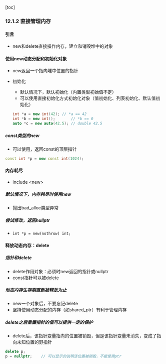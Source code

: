 [toc]

### 12.1.2 直接管理内存

#### 引言

* new和delete直接操作内存，建立和销毁堆中的对象

#### 使用new动态分配和初始化对象

* new返回一个指向堆中位置的指针

* 初始化

  * 默认情况下，默认初始化（内置类型初始值不定）
  * 可以使用直接初始化方式初始化对象（值初始化、列表初始化、默认值初始化）

  ```C++
  int *a = new int(42);	// *a == 42
  int *b = new int();		// *b == 0	
  auto *c = new auto(42.5);	// double 42.5
  ```

##### const类型的new

* 可以使用，返回const的顶层指针

```C++
const int *p = new const int(1024);
```

#### 内存耗尽

* include \<new\>

##### 默认情况下，内存耗尽时使用new

* 抛出bad_alloc类型异常

##### 尝试修改，返回nullptr

* `int *p = new(nothrow) int;`

#### 释放动态内存：delete

##### 指针和delete

* delete作用对象：必须时new返回的指针或nullptr
* const指针可以被delete

##### 动态内存生存期直到被释放为止

* new一个对象后，不要忘记delete
* 坚持使用动态分配的内存（如shared_ptr）有利于管理内存

##### delete之后重置指针的值可以提供一定的保护

* delete后，该指针变量指向的位置被销毁，但是该指针变量未消失，变成了指向未知位置的野指针

```C++
delete p;
p = nullptr;	// 可以显示的说明该位置被销毁，不能使用ptr
```

